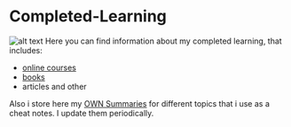 # Completed-Learning
![alt text](https://ncte.org/wp-content/uploads/2023/08/iStock-1411029939-scaled.jpg)
Here you can find information about my completed learning, that includes:
- [online courses](https://github.com/vkolotilin/Completed-Learning/tree/main/Online%20Courses)
- [books](https://github.com/vkolotilin/Completed-Learning/tree/main/Books)
- articles and other

Also i store here my [OWN Summaries](https://github.com/vkolotilin/Completed-Learning/tree/main/OWN%20Summaries) for different topics that i use as a cheat notes. I update them periodically.
